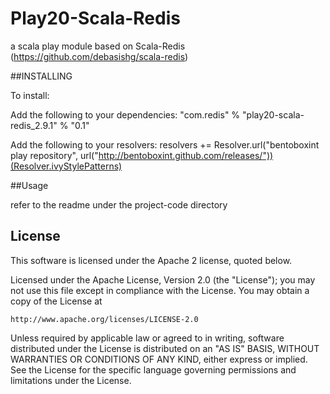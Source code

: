 Play20-Scala-Redis
==================

a scala play module based on Scala-Redis (https://github.com/debasishg/scala-redis)

##INSTALLING

To install:

Add the following to your dependencies:
    "com.redis" % "play20-scala-redis_2.9.1" % "0.1"

Add the following to your resolvers:
    resolvers += Resolver.url("bentoboxint play repository", url("http://bentoboxint.github.com/releases/"))(Resolver.ivyStylePatterns)


##Usage

refer to the readme under the project-code directory

## License

This software is licensed under the Apache 2 license, quoted below.

Licensed under the Apache License, Version 2.0 (the "License"); you may not
use this file except in compliance with the License. You may obtain a copy of
the License at

    http://www.apache.org/licenses/LICENSE-2.0

Unless required by applicable law or agreed to in writing, software
distributed under the License is distributed on an "AS IS" BASIS, WITHOUT
WARRANTIES OR CONDITIONS OF ANY KIND, either express or implied. See the
License for the specific language governing permissions and limitations under
the License.
